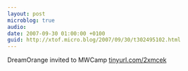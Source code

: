 ```yaml
---
layout: post
microblog: true
audio: 
date: 2007-09-30 01:00:00 +0100
guid: http://xtof.micro.blog/2007/09/30/t302495102.html
---
```

DreamOrange invited to MWCamp [tinyurl.com/2xmcek](http://tinyurl.com/2xmcek)
